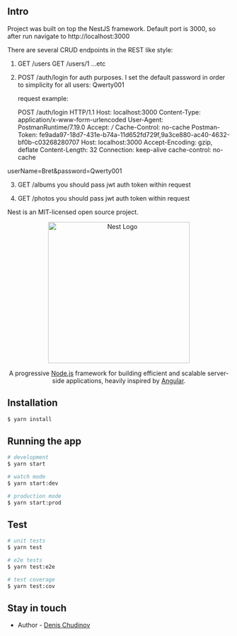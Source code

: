 ## Intro

Project was built on top the NestJS framework.
Default port is 3000, so after run navigate to http://localhost:3000

There are several CRUD endpoints in the REST like style:

1) GET /users
   GET /users/1
  ...etc

2) POST /auth/login
   for auth purposes.
    I set the default password in order to simplicity for all users: Qwerty001

   request example:

   POST /auth/login HTTP/1.1
  Host: localhost:3000
  Content-Type: application/x-www-form-urlencoded
  User-Agent: PostmanRuntime/7.19.0
  Accept: */*
  Cache-Control: no-cache
  Postman-Token: fe9ada97-18d7-431e-b74a-11d652fd729f,9a3ce880-ac40-4632-bf0b-c03268280707
  Host: localhost:3000
  Accept-Encoding: gzip, deflate
  Content-Length: 32
  Connection: keep-alive
  cache-control: no-cache

  userName=Bret&password=Qwerty001

3) GET /albums
  you should pass jwt auth token within request

4) GET /photos
you should pass jwt auth token within request

Nest is an MIT-licensed open source project. 

<p align="center">
  <a href="http://nestjs.com/" target="blank"><img src="https://nestjs.com/img/logo_text.svg" width="320" alt="Nest Logo" /></a>
</p>
  
  <p align="center">A progressive <a href="http://nodejs.org" target="blank">Node.js</a> framework for building efficient and scalable server-side applications, heavily inspired by <a href="https://angular.io" target="blank">Angular</a>.</p>
    <p align="center">

## Installation

```bash
$ yarn install
```

## Running the app

```bash
# development
$ yarn start

# watch mode
$ yarn start:dev

# production mode
$ yarn start:prod
```

## Test

```bash
# unit tests
$ yarn test

# e2e tests
$ yarn test:e2e

# test coverage
$ yarn test:cov
```

## Stay in touch

- Author - [Denis Chudinov](https://www.linkedin.com/in/denis-chudinov-28784b161/)
